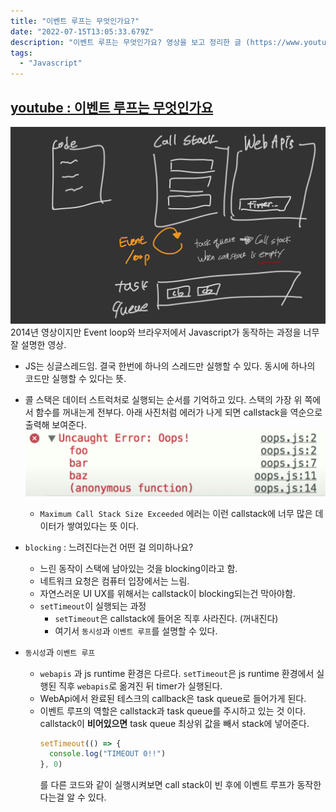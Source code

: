 ```yaml
---
title: "이벤트 루프는 무엇인가요?"
date: "2022-07-15T13:05:33.679Z"
description: "이벤트 루프는 무엇인가요? 영상을 보고 정리한 글 (https://www.youtube.com/watch?v=8aGhZQkoFbQ)"
tags:
  - "Javascript"
---
```


## [youtube : 이벤트 루프는 무엇인가요](https://www.youtube.com/watch?v=8aGhZQkoFbQ&t=12s)

![브라우저 동작 과정](/static/images/eventloop/eventloop.jpeg)
2014년 영상이지만 Event loop와 브라우저에서 Javascript가 동작하는 과정을 너무 잘 설명한 영상.

- JS는 싱글스레드임. 결국 한번에 하나의 스레드만 실행할 수 있다. 동시에 하나의 코드만 실행할 수 있다는 뜻.
- 콜 스택은 데이터 스트럭처로 실행되는 순서를 기억하고 있다. 스택의 가장 위 쪽에서 함수를 꺼내는게 전부다. 아래 사진처럼 에러가 나게 되면 callstack을 역순으로 출력해 보여준다.
  ![callstack](/static/images/FE%20면접%20질문%20연습/callstack.png)
  - `Maximum Call Stack Size Exceeded` 에러는 이런 callstack에 너무 많은 데이터가 쌓여있다는 뜻 이다.
- `blocking` : 느려진다는건 어떤 걸 의미하나요?
  - 느린 동작이 스택에 남아있는 것을 blocking이라고 함.
  - 네트워크 요청은 컴퓨터 입장에서는 느림.
  - 자연스러운 UI UX를 위해서는 callstack이 blocking되는건 막아야함.
  - `setTimeout`이 실행되는 과정
    - `setTimeout`은 callstack에 들어온 직후 사라진다. (꺼내진다)
    - 여기서 `동시성`과 `이벤트 루프`를 설명할 수 있다.
- `동시성`과 `이벤트 루프`

  - `webapis` 과 js runtime 환경은 다르다. `setTimeout`은 js runtime 환경에서 실행된 직후 `webapis`로 옮겨진 뒤 timer가 실행된다.
  - WebApi에서 완료된 테스크의 callback은 task queue로 들어가게 된다.
  - 이벤트 루프의 역할은 callstack과 task queue를 주시하고 있는 것 이다. callstack이 **비어있으면** task queue 최상위 값을 빼서 stack에 넣어준다.
    ```js
    setTimeout(() => {
      console.log("TIMEOUT 0!!")
    }, 0)
    ```
    를 다른 코드와 같이 실행시켜보면 call stack이 빈 후에 이벤트 루프가 동작한다는걸 알 수 있다.
